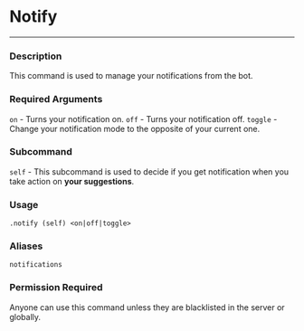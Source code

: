 # Notify
---
### Description
This command is used to manage your notifications from the bot.
### Required Arguments
`on` - Turns your notification on.
`off` - Turns your notification off.
`toggle` - Change your notification mode to the opposite of your current one.
### Subcommand
`self` - This subcommand is used to decide if you get notification when you take action on __your suggestions__.
### Usage
```
.notify (self) <on|off|toggle>
```
### Aliases
`notifications`
### Permission Required
Anyone can use this command unless they are blacklisted in the server or globally.

